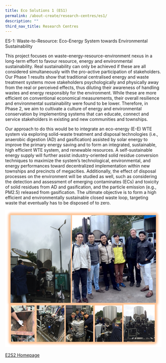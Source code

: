 ```yaml
---
title: Eco Solutions 1 (ES1)
permalink: /about-create/research-centres/es1/
description: ""
third_nav_title: Research Centres
---
```


ES-1: Waste-to-Resource: Eco-Energy System towards Environmental Sustainability

This project focuses on waste-energy-resource-environment nexus in a long-term effort to favour resource, energy and environmental sustainability. Real sustainability can only be achieved if these are all considered simultaneously with the pro-active participation of stakeholders. Our Phase 1 results show that traditional centralised energy and waste treatment systems move stakeholders psychologically and physically away from the real or perceived effects, thus diluting their awareness of handling wastes and energy responsibly for the environment. While these are more efficient on conventional economical measurements, their overall resilience and environmental sustainability were found to be lower. Therefore, in Phase 2, we aim to cultivate a culture of energy and environmental conservation by implementing systems that can educate, connect and service stakeholders in existing and new communities and townships.

Our approach to do this would be to integrate an eco-energy (E-E) WTE system via exploring solid-waste treatment and disposal technologies (i.e., anaerobic digestion (AD) and gasification) assisted by solar energy to improve the primary energy saving and to form an integrated, sustainable, high efficient WTE system, and renewable resources. A self-sustainable energy supply will further assist industry-oriented solid residue conversion techniques to maximize the system’s technological, environmental, and energy performances toward decentralized implementation within new townships and precincts of megacities. Additionally, the effect of disposal processes on the environment will be studied as well, such as considering the detection and assessment of emerging contaminates (ECs) and toxicity of solid residues from AD and gasification, and the particle emission (e.g., PM2.5) released from gasification. The ultimate objective is to form a high efficient and environmentally sustainable closed waste loop, targeting waste that eventually has to be disposed of to zero.

![](/images/Research%20Centres/cs_a-gasification.png)

[E2S2 Homepage](https://www.create.edu.sg/about-create/research-centres/e2s2)